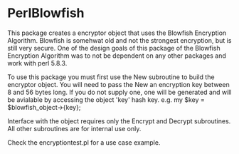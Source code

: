 PerlBlowfish
============

This package creates a encryptor object that uses the Blowfish Encryption
Algorithm. Blowfish is somehwat old and not the strongest encryption, but
is still very secure. One of the design goals of this package of the
Blowfish Encryption Algorithm was to not be dependent on any other 
packages and work with perl 5.8.3.

To use this package you must first use the New subroutine to build the 
encryptor object. You will need to pass the New an encryption key between
8 and 56 bytes long. If you do not supply one, one will be generated and
will be avialable by accessing the object 'key' hash key. 
e.g. my $key = $blowfish_object->{key};

Interface with the object requires only the Encrypt and Decrypt 
subroutines. All other subroutines are for internal use only.

Check the encryptiontest.pl for a use case example.

